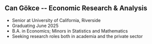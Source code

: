 ## Can Gökce --  Economic Research & Analysis
- Senior at University of California, Riverside
- Graduating June 2025
- B.A. in Economics; Minors in Statistics and Mathematics
- Seeking research roles both in academia and the private sector
<!--
**Canometrics/Canometrics** is a ✨ _special_ ✨ repository because its `README.md` (this file) appears on your GitHub profile.

Here are some ideas to get you started:

- 🔭 I’m currently working on ...
- 🌱 I’m currently learning ...
- 👯 I’m looking to collaborate on ...
- 🤔 I’m looking for help with ...
- 💬 Ask me about ...
- 📫 How to reach me: ...
- 😄 Pronouns: ...
- ⚡ Fun fact: ...
-->
